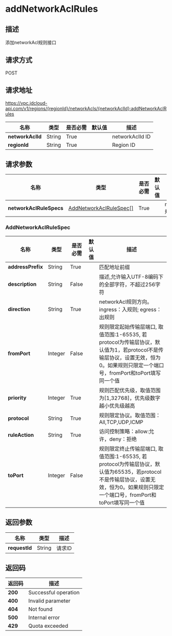 # addNetworkAclRules


## 描述
添加networkAcl规则接口

## 请求方式
POST

## 请求地址
https://vpc.jdcloud-api.com/v1/regions/{regionId}/networkAcls/{networkAclId}:addNetworkAclRules

|名称|类型|是否必需|默认值|描述|
|---|---|---|---|---|
|**networkAclId**|String|True||networkAclId ID|
|**regionId**|String|True||Region ID|

## 请求参数
|名称|类型|是否必需|默认值|描述|
|---|---|---|---|---|
|**networkAclRuleSpecs**|[AddNetworkAclRuleSpec[]](##AddNetworkAclRuleSpec)|True||networkAcl规则列表|

### <a name="AddNetworkAclRuleSpec">AddNetworkAclRuleSpec</a>
|名称|类型|是否必需|默认值|描述|
|---|---|---|---|---|
|**addressPrefix**|String|True||匹配地址前缀|
|**description**|String|False||描述,允许输入UTF-8编码下的全部字符，不超过256字符|
|**direction**|String|True||networkAcl规则方向。ingress：入规则; egress：出规则|
|**fromPort**|Integer|False||规则限定起始传输层端口, 取值范围:1-65535, 若protocol为传输层协议，默认值为1，若protocol不是传输层协议，设置无效，恒为0。如果规则只限定一个端口号，fromPort和toPort填写同一个值|
|**priority**|Integer|True||规则匹配优先级，取值范围为[1,32768]，优先级数字越小优先级越高|
|**protocol**|String|True||规则限定协议。取值范围：All,TCP,UDP,ICMP|
|**ruleAction**|String|True||访问控制策略：allow:允许，deny：拒绝|
|**toPort**|Integer|False||规则限定终止传输层端口, 取值范围:1-65535, 若protocol为传输层协议，默认值为65535，若protocol不是传输层协议，设置无效，恒为0。如果规则只限定一个端口号，fromPort和toPort填写同一个值|

## 返回参数
|名称|类型|描述|
|---|---|---|
|**requestId**|String|请求ID|



## 返回码
|返回码|描述|
|---|---|
|**200**|Successful operation|
|**400**|Invalid parameter|
|**404**|Not found|
|**500**|Internal error|
|**429**|Quota exceeded|

